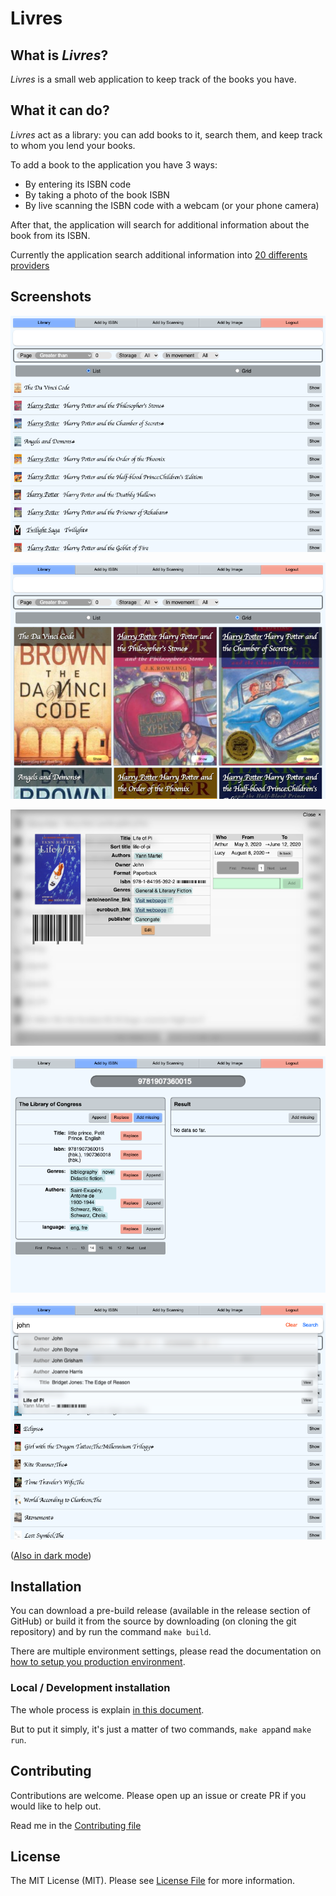 # Livres

## What is _Livres_?

_Livres_ is a small web application to keep track of the books you have.

## What it can do?

_Livres_ act as a library: you can add books to it, search them, and keep track to whom you lend your books.

To add a book to the application you have 3 ways:
 - By entering its ISBN code
 - By taking a photo of the book ISBN
 - By live scanning the ISBN code with a webcam (or your phone camera)

After that, the application will search for additional information about the book from its ISBN.

Currently the application search additional information into [20 differents providers](https://github.com/MacFJA/BookRetriever/blob/master/Providers.md)

## Screenshots

![home](doc/images/library-list-light.png)

![home](doc/images/library-grid-light.png)

![view](doc/images/view-light.png)

![add](doc/images/add-light.png)

![search](doc/images/search-light.png)

([Also in dark mode](doc/DarkMode.md))

## Installation

You can download a pre-build release (available in the release section of GitHub) or build it from the source by downloading (on cloning the git repository) and by run the command `make build`.

There are multiple environment settings, please read the documentation on [how to setup you production environment](doc/Environment/README.md).

### Local / Development installation

The whole process is explain [in this document](doc/DEV.md).

But to put it simply, it's just a matter of two commands, `make app`and `make run`.

## Contributing

Contributions are welcome. Please open up an issue or create PR if you would like to help out.

Read me in the [Contributing file](CONTRIBUTING.md)

## License

The MIT License (MIT). Please see [License File](LICENSE.md) for more information.